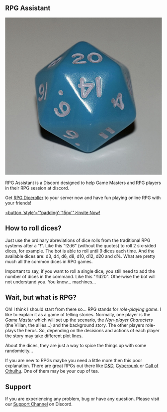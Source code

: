 ## RPG Assistant

<img src='https://raw.githubusercontent.com/AlmirPaulo/Diceroller_discord/main/Icosaedro.jpg' alt='logo'>

RPG Assistant is a Discord designed to help Game Masters and RPG players in their RPG session at discord. 

Get [RPG Diceroller](https://discord.com/api/oauth2/authorize?client_id=815302867933724722&permissions=11264&scope=bot) to your server now and have fun playing online RPG with your friends!  

<a href='https://discord.com/api/oauth2/authorize?client_id=815302867933724722&permissions=11264&scope=bot'><button 'style'="'padding':'15px'">Invite Now!</button></a>

## How to roll dices?

Just use the ordinary abreviations of dice rolls from the traditional RPG systems after a "!". Like this "!2d6" (without the quotes) to roll 2 six-sided dices, for example. The bot is able to roll until 9 dices each time. And the available dices are: d3, d4, d6, d8, d10, d12, d20 and d%. What are pretty much all the common dices in RPG games. 

Important to say, if you want to roll a single dice, you still need to add the number of dices in the command. Like this "!1d20". Otherwise the bot will not understand you. You know... machines...

## Wait, but what is RPG?
Oh! I think I should start from there so... RPG stands for *role-playing game*. I like to explain it as a game of telling stories. Normally, one player is the *Game Master* which will set up the scenario, the *Non-player Characters* (the Villan, the allies...) and the background story. The other players role-plays the heros. So, depending on the decisions and actions of each player the story may take different plot lines. 

About the dices, they are just a way to spice the things up with some randomicity...

If you are new to RPGs maybe you need a little more then this poor explanation. There are great RPGs out there like [D&D](https://dnd.wizards.com/), [Cyberpunk](https://rtalsoriangames.com/cyberpunk/) or [Call  of Cthulhu](https://www.chaosium.com/call-of-cthulhu-rpg/). One of them may be your cup of tea. 

## Support

If you are experiencing any problem, bug or have any question. Please visit our [Support Channel](https://discord.gg/btXfvDCZ) on Discord. 



